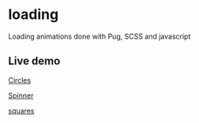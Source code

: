 # loading
Loading animations done with Pug, SCSS and javascript

## Live demo
[Circles](https://johandjarvkarltorp.github.io/loading/circles/)

[Spinner](https://johandjarvkarltorp.github.io/loading/spinner/)

[squares](https://johandjarvkarltorp.github.io/loading/squares/)
